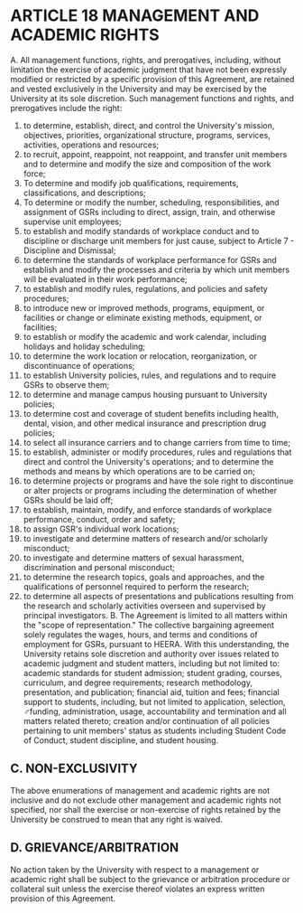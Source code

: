 # ARTICLE 18 MANAGEMENT AND ACADEMIC RIGHTS 

A. All management functions, rights, and prerogatives, including, without limitation the exercise of academic judgment that have not been expressly modified or restricted by a specific provision of this Agreement, are retained and vested exclusively in the University and may be exercised by the University at its sole discretion. Such management functions and rights, and prerogatives include the right:

1. to determine, establish, direct, and control the University's mission, objectives, priorities, organizational structure, programs, services, activities, operations and resources;
2. to recruit, appoint, reappoint, not reappoint, and transfer unit members and to determine and modify the size and composition of the work force;
3. To determine and modify job qualifications, requirements, classifications, and descriptions;
4. To determine or modify the number, scheduling, responsibilities, and assignment of GSRs including to direct, assign, train, and otherwise supervise unit employees;
5. to establish and modify standards of workplace conduct and to discipline or discharge unit members for just cause, subject to Article 7 - Discipline and Dismissal;
6. to determine the standards of workplace performance for GSRs and establish and modify the processes and criteria by which unit members will be evaluated in their work performance;
7. to establish and modify rules, regulations, and policies and safety procedures;
8. to introduce new or improved methods, programs, equipment, or facilities or change or eliminate existing methods, equipment, or facilities;
9. to establish or modify the academic and work calendar, including holidays and holiday scheduling;
10. to determine the work location or relocation, reorganization, or discontinuance of operations;
11. to establish University policies, rules, and regulations and to require GSRs to observe them;
12. to determine and manage campus housing pursuant to University policies;
13. to determine cost and coverage of student benefits including health, dental, vision, and other medical insurance and prescription drug policies;
14. to select all insurance carriers and to change carriers from time to time;
15. to establish, administer or modify procedures, rules and regulations that direct and control the University's operations; and to determine the methods and means by which operations are to be carried on;
16. to determine projects or programs and have the sole right to discontinue or alter projects or programs including the determination of whether GSRs should be laid off;
17. to establish, maintain, modify, and enforce standards of workplace performance, conduct, order and safety;
18. to assign GSR's individual work locations;
19. to investigate and determine matters of research and/or scholarly misconduct;
20. to investigate and determine matters of sexual harassment, discrimination and personal misconduct;
21. to determine the research topics, goals and approaches, and the qualifications of personnel required to perform the research;
22. to determine all aspects of presentations and publications resulting from the research and scholarly activities overseen and supervised by principal investigators.
B. The Agreement is limited to all matters within the "scope of representation." The collective bargaining agreement solely regulates the wages, hours, and terms and conditions of employment for GSRs, pursuant to HEERA. With this understanding, the University retains sole discretion and authority over issues related to academic judgment and student matters, including but not limited to: academic standards for student admission; student grading, courses, curriculum, and degree requirements; research methodology, presentation, and publication; financial aid, tuition and fees; financial support to students, including, but not limited to application, selection, ♂funding, administration, usage, accountability and termination and all matters related thereto; creation and/or continuation of all policies pertaining to unit members' status as students including Student Code of Conduct, student discipline, and student housing.

## C. NON-EXCLUSIVITY

The above enumerations of management and academic rights are not inclusive and do not exclude other management and academic rights not specified, nor shall the exercise or non-exercise of rights retained by the University be construed to mean that any right is waived.

## D. GRIEVANCE/ARBITRATION

No action taken by the University with respect to a management or academic right shall be subject to the grievance or arbitration procedure or collateral suit unless the exercise thereof violates an express written provision of this Agreement.

